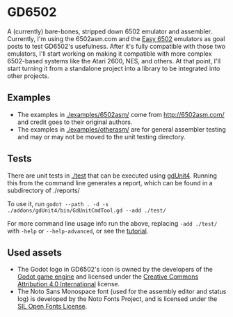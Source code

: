 # GD6502
A (currently) bare-bones, stripped down 6502 emulator and assembler. Currently, I'm using the 6502asm.com and the [Easy 6502](https://skilldrick.github.io/easy6502/) emulators as goal posts to test GD6502's usefulness. After it's fully compatible with those two emulators, I'll start working on making it compatible with more complex 6502-based systems like the Atari 2600, NES, and others. At that point, I'll start turning it from a standalone project into a library to be integrated into other projects.


## Examples
- The examples in [./examples/6502asm/](./examples/6502asm/) come from http://6502asm.com/ and credit goes to their original authors.
- The examples in [./examples/otherasm/](./examples/otherasm/) are for general assembler testing and may or may not be moved to the unit testing directory.


## Tests
There are unit tests in [./test](./test/) that can be executed using [gdUnit4](https://mikeschulze.github.io/gdUnit4/). Running this from the command line generates a report, which can be found in a subdirectory of ./reports/

To use it, run `godot --path . -d -s ./addons/gdUnit4/bin/GdUnitCmdTool.gd --add ./test/`

For more command line usage info run the above, replacing `-add ./test/` with `-help` or `--help-advanced`, or see the [tutorial](https://mikeschulze.github.io/gdUnit4/advanced_testing/cmd/).


## Used assets
* The Godot logo in GD6502's icon is owned by the developers of the [Godot game engine](https://godotengine.org/) and licensed under the [Creative Commons Attribution 4.0 International](https://github.com/godotengine/godot/blob/master/LOGO_LICENSE.txt) license.
* The Noto Sans Monospace font (used for the assembly editor and status log) is developed by the Noto Fonts Project, and is licensed under the [SIL Open Fonts License](https://github.com/notofonts/noto-fonts/blob/main/LICENSE).
